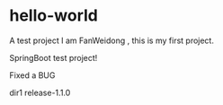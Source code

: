 # hello-world
A test project
I am FanWeidong , this is my first project.

SpringBoot test project!

Fixed a BUG

dir1
release-1.1.0

